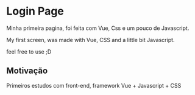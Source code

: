 # Login Page

Minha primeira pagina, foi feita com Vue, Css e um pouco de Javascript.

My first screen, was made with Vue, CSS and a little bit Javascript.

feel free to use ;D

## Motivação
Primeiros estudos com front-end, framework Vue + Javascript + CSS
